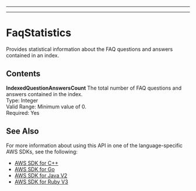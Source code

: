 --------

--------

# FaqStatistics<a name="API_FaqStatistics"></a>

Provides statistical information about the FAQ questions and answers contained in an index\.

## Contents<a name="API_FaqStatistics_Contents"></a>

 **IndexedQuestionAnswersCount**   <a name="Kendra-Type-FaqStatistics-IndexedQuestionAnswersCount"></a>
The total number of FAQ questions and answers contained in the index\.  
Type: Integer  
Valid Range: Minimum value of 0\.  
Required: Yes

## See Also<a name="API_FaqStatistics_SeeAlso"></a>

For more information about using this API in one of the language\-specific AWS SDKs, see the following:
+  [AWS SDK for C\+\+](https://docs.aws.amazon.com/goto/SdkForCpp/kendra-2019-02-03/FaqStatistics) 
+  [AWS SDK for Go](https://docs.aws.amazon.com/goto/SdkForGoV1/kendra-2019-02-03/FaqStatistics) 
+  [AWS SDK for Java V2](https://docs.aws.amazon.com/goto/SdkForJavaV2/kendra-2019-02-03/FaqStatistics) 
+  [AWS SDK for Ruby V3](https://docs.aws.amazon.com/goto/SdkForRubyV3/kendra-2019-02-03/FaqStatistics) 